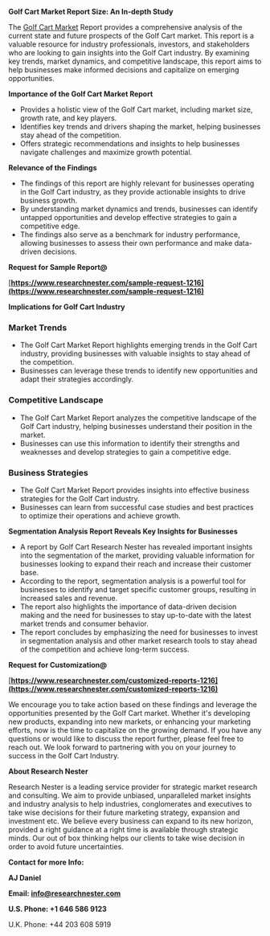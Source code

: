 ﻿<a name="_hlk167807530"></a>**Golf Cart Market Report Size: An In-depth Study**

The [Golf Cart Market](https://www.researchnester.com/reports/golf-cart-market/1216) Report provides a comprehensive analysis of the current state and future prospects of the Golf Cart market. This report is a valuable resource for industry professionals, investors, and stakeholders who are looking to gain insights into the Golf Cart industry. By examining key trends, market dynamics, and competitive landscape, this report aims to help businesses make informed decisions and capitalize on emerging opportunities.

**Importance of the Golf Cart Market Report**

- Provides a holistic view of the Golf Cart market, including market size, growth rate, and key players.
- Identifies key trends and drivers shaping the market, helping businesses stay ahead of the competition.
- Offers strategic recommendations and insights to help businesses navigate challenges and maximize growth potential.

**Relevance of the Findings**

- The findings of this report are highly relevant for businesses operating in the Golf Cart industry, as they provide actionable insights to drive business growth.
- By understanding market dynamics and trends, businesses can identify untapped opportunities and develop effective strategies to gain a competitive edge.
- The findings also serve as a benchmark for industry performance, allowing businesses to assess their own performance and make data-driven decisions.

**Request for Sample Report@**

[**https://www.researchnester.com/sample-request-1216](https://www.researchnester.com/sample-request-1216)** 

**Implications for Golf Cart Industry**
### **Market Trends**
- The Golf Cart Market Report highlights emerging trends in the Golf Cart industry, providing businesses with valuable insights to stay ahead of the competition.
- Businesses can leverage these trends to identify new opportunities and adapt their strategies accordingly.
### **Competitive Landscape**
- The Golf Cart Market Report analyzes the competitive landscape of the Golf Cart industry, helping businesses understand their position in the market.
- Businesses can use this information to identify their strengths and weaknesses and develop strategies to gain a competitive edge.
### **Business Strategies**
- The Golf Cart Market Report provides insights into effective business strategies for the Golf Cart industry.
- Businesses can learn from successful case studies and best practices to optimize their operations and achieve growth.

**Segmentation Analysis Report Reveals Key Insights for Businesses**

- A report by Golf Cart Research Nester has revealed important insights into the segmentation of the market, providing valuable information for businesses looking to expand their reach and increase their customer base.
- According to the report, segmentation analysis is a powerful tool for businesses to identify and target specific customer groups, resulting in increased sales and revenue.
- The report also highlights the importance of data-driven decision making and the need for businesses to stay up-to-date with the latest market trends and consumer behavior.
- The report concludes by emphasizing the need for businesses to invest in segmentation analysis and other market research tools to stay ahead of the competition and achieve long-term success.

**Request for Customization@**

[**https://www.researchnester.com/customized-reports-1216](https://www.researchnester.com/customized-reports-1216)** 

We encourage you to take action based on these findings and leverage the opportunities presented by the Golf Cart market. Whether it's developing new products, expanding into new markets, or enhancing your marketing efforts, now is the time to capitalize on the growing demand. If you have any questions or would like to discuss the report further, please feel free to reach out. We look forward to partnering with you on your journey to success in the Golf Cart Industry.

**About Research Nester**

Research Nester is a leading service provider for strategic market research and consulting. We aim to provide unbiased, unparalleled market insights and industry analysis to help industries, conglomerates and executives to take wise decisions for their future marketing strategy, expansion and investment etc. We believe every business can expand to its new horizon, provided a right guidance at a right time is available through strategic minds. Our out of box thinking helps our clients to take wise decision in order to avoid future uncertainties.

**Contact for more Info:**

**AJ Daniel**

**Email: info@researchnester.com**

**U.S. Phone: +1 646 586 9123**

U.K. Phone: +44 203 608 5919


